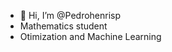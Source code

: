 - 👋 Hi, I’m @Pedrohenrisp
- Mathematics student
- Otimization and Machine Learning
<!---
Pedrohenrisp/Pedrohenrisp is a ✨ special ✨ repository because its `README.md` (this file) appears on your GitHub profile.
You can click the Preview link to take a look at your changes.
--->
